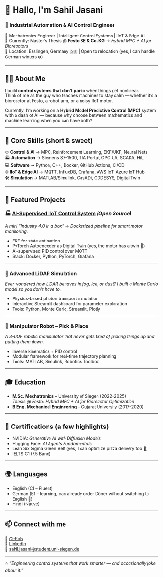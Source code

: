 # 👋 Hallo, I'm Sahil Jasani  

### 🚀 Industrial Automation & AI Control Engineer  
🔹 Mechatronics Engineer | Intelligent Control Systems | IIoT & Edge AI  
🔹 Currently: Master’s Thesis @ **Festo SE & Co. KG** → *Hybrid MPC + AI for Bioreactors*  
🔹 Location: Esslingen, Germany 🇩🇪 | Open to relocation (yes, I can handle German winters ❄️)  

---

## 🧑‍💻 About Me
I build **control systems that don’t panic** when things get nonlinear.  
Think of me as the guy who teaches machines to stay calm — whether it’s a bioreactor at Festo, a robot arm, or a noisy IIoT motor.  

Currently, I’m working on a **Hybrid Model Predictive Control (MPC)** system with a dash of AI — because why choose between mathematics and machine learning when you can have both?  

---

## 🔧 Core Skills (short & sweet)  
⚙️ **Control & AI** → MPC, Reinforcement Learning, EKF/UKF, Neural Nets  
🏭 **Automation** → Siemens S7-1500, TIA Portal, OPC UA, SCADA, HiL  
💻 **Software** → Python, C++, Docker, GitHub Actions, CI/CD  
🌐 **IIoT & Edge AI** → MQTT, InfluxDB, Grafana, AWS IoT, Azure IoT Hub  
🛠️ **Simulation** → MATLAB/Simulink, CasADi, CODESYS, Digital Twin  

---

## 📌 Featured Projects  

### 🏭 [AI-Supervised IIoT Control System](https://github.com/SahilJasani2) *(Open Source)*  
*A mini “Industry 4.0 in a box” → Dockerized pipeline for smart motor monitoring.*  
- EKF for state estimation  
- PyTorch Autoencoder as Digital Twin (yes, the motor has a twin 👯)  
- AI-supervised PID control over MQTT  
- Stack: Docker, Python, PyTorch, Grafana  

---

### 🔬 Advanced LiDAR Simulation  
*Ever wondered how LiDAR behaves in fog, ice, or dust? I built a Monte Carlo model so you don’t have to.*  
- Physics-based photon transport simulation  
- Interactive Streamlit dashboard for parameter exploration  
- Tools: Python, Monte Carlo, Streamlit, Plotly  

---

### 🤖 Manipulator Robot – Pick & Place  
*A 3-DOF robotic manipulator that never gets tired of picking things up and putting them down.*  
- Inverse kinematics + PID control  
- Modular framework for real-time trajectory planning  
- Tools: MATLAB, Simulink, Robotics Toolbox  

---

## 🎓 Education  
- **M.Sc. Mechatronics** – University of Siegen (2022–2025)  
  *Thesis @ Festo: Hybrid MPC + AI for Bioreactor Optimization*  
- **B.Eng. Mechanical Engineering** – Gujarat University (2017–2020)  

---

## 🏅 Certifications (a few highlights)  
- NVIDIA: *Generative AI with Diffusion Models*  
- Hugging Face: *AI Agents Fundamentals*  
- Lean Six Sigma Green Belt (yes, I can optimize pizza delivery too 🍕)  
- IELTS C1 (7.5 Band)  

---

## 🌍 Languages  
- English (C1 – Fluent)  
- German (B1 – learning, can already order Döner without switching to English 🌯)  
- Hindi (Native)  

---

## 📫 Connect with me  
🔗 [GitHub](https://github.com/SahilJasani2)  
🔗 [LinkedIn](https://linkedin.com/in/sahiljasani)  
📧 sahil.jasani@student.uni-siegen.de  

---

⭐️ *“Engineering control systems that work smarter — and occasionally joke about it.”*  
